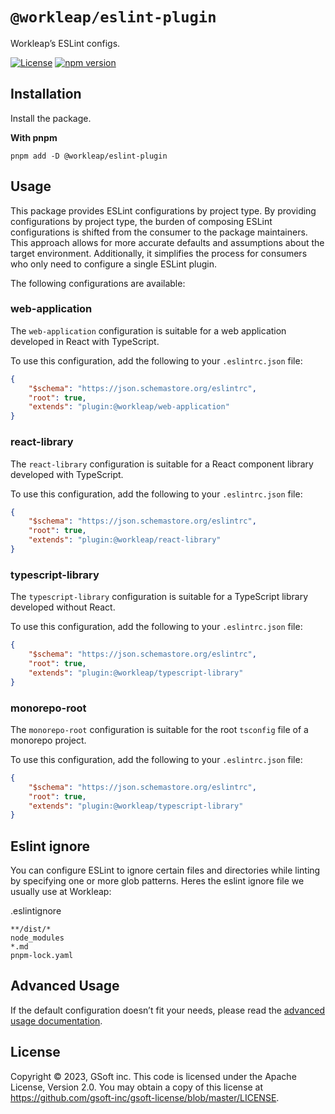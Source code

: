 # `@workleap/eslint-plugin`
Workleap’s ESLint configs.

[![License](https://img.shields.io/badge/License-Apache_2.0-blue.svg)](../../LICENSE)
[![npm version](https://img.shields.io/npm/v/@workleap/eslint-plugin)](https://www.npmjs.com/package/@workleap/eslint-plugin)

## Installation

Install the package.

**With pnpm**
```shell
pnpm add -D @workleap/eslint-plugin
```

## Usage

This package provides ESLint configurations by project type. By providing configurations by project type, the burden of composing ESLint configurations is shifted from the consumer to the package maintainers. This approach allows for more accurate defaults and assumptions about the target environment. Additionally, it simplifies the process for consumers who only need to configure a single ESLint plugin.

The following configurations are available:

### web-application

The `web-application` configuration is suitable for a web application developed in React with TypeScript.

To use this configuration, add the following to your `.eslintrc.json` file:

```json
{
    "$schema": "https://json.schemastore.org/eslintrc",
    "root": true,
    "extends": "plugin:@workleap/web-application"
}
```

### react-library

The `react-library` configuration is suitable for a React component library developed with TypeScript.

To use this configuration, add the following to your `.eslintrc.json` file:

```json
{
    "$schema": "https://json.schemastore.org/eslintrc",
    "root": true,
    "extends": "plugin:@workleap/react-library"
}
```

### typescript-library

The `typescript-library` configuration is suitable for a TypeScript library developed without React.

To use this configuration, add the following to your `.eslintrc.json` file:

```json
{
    "$schema": "https://json.schemastore.org/eslintrc",
    "root": true,
    "extends": "plugin:@workleap/typescript-library"
}
```

### monorepo-root

The `monorepo-root` configuration is suitable for the root `tsconfig` file of a monorepo project.

To use this configuration, add the following to your `.eslintrc.json` file:

```json
{
    "$schema": "https://json.schemastore.org/eslintrc",
    "root": true,
    "extends": "plugin:@workleap/typescript-library"
}
```

## Eslint ignore

You can configure ESLint to ignore certain files and directories while linting by specifying one or more glob patterns.
Heres the eslint ignore file we usually use at Workleap:


.eslintignore
```
**/dist/*
node_modules
*.md
pnpm-lock.yaml
```


## Advanced Usage

If the default configuration doesn’t fit your needs, please read the [advanced usage documentation](./ADVANCED_USAGE.md).

## License

Copyright © 2023, GSoft inc. This code is licensed under the Apache License, Version 2.0. You may obtain a copy of this license at https://github.com/gsoft-inc/gsoft-license/blob/master/LICENSE.
